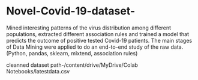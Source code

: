# Novel-Covid-19-dataset-
Mined interesting patterns of the virus distribution among different populations, extracted different association rules and trained a model that predicts the outcome of positive tested Covid-19 patients. The main stages of Data Mining were applied to do an end-to-end study of the raw data. (Python, pandas, sklearn, mlxtend, association rules)

cleanned dataset path-/content/drive/MyDrive/Colab Notebooks/latestdata.csv


